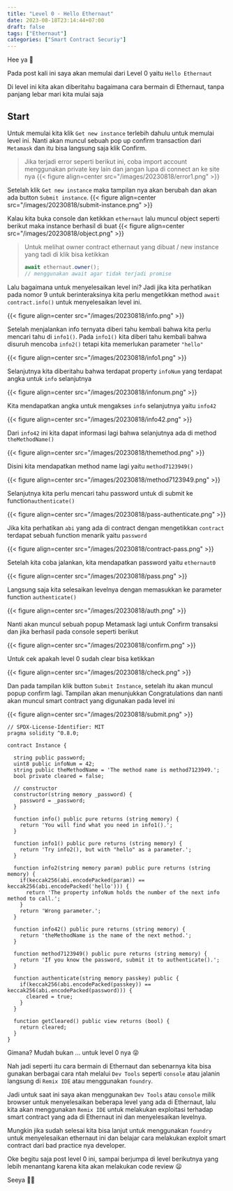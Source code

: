 ```yaml
---
title: "Level 0 - Hello Ethernaut"
date: 2023-08-18T23:14:44+07:00
draft: false
tags: ["Ethernaut"]
categories: ["Smart Contract Securiy"]
---
```


Hee ya 👋

Pada post kali ini saya akan memulai dari Level 0 yaitu `Hello Ethernaut`

Di level ini kita akan diberitahu bagaimana cara bermain di Ethernaut, tanpa panjang lebar mari kita mulai saja

## Start

Untuk memulai kita klik `Get new instance` terlebih dahulu untuk memulai level ini. Nanti akan muncul sebuah pop up confirm transaction dari `Metamask` dan itu bisa langsung saja klik Confirm.

> Jika terjadi error seperti berikut ini, coba import account menggunakan private key lain dan jangan lupa di connect an ke site nya
> {{< figure align=center src="/images/20230818/error1.png" >}}

Setelah klik `Get new instance` maka tampilan nya akan berubah dan akan ada button `Submit instance`.
{{< figure align=center src="/images/20230818/submit-instance.png" >}}

Kalau kita buka console dan ketikkan `ethernaut` lalu muncul object seperti berikut maka instance berhasil di buat
{{< figure align=center src="/images/20230818/object.png" >}}

> Untuk melihat owner contract ethernaut yang dibuat / new instance yang tadi di klik bisa ketikkan
>
> ```jsx
> await ethernaut.owner();
> // menggunakan await agar tidak terjadi promise
> ```

Lalu bagaimana untuk menyelesaikan level ini? Jadi jika kita perhatikan pada nomor 9 untuk berinteraksinya kita perlu mengetikkan method `await contract.info()` untuk menyelesaikan level ini.

{{< figure align=center src="/images/20230818/info.png" >}}

Setelah menjalankan info ternyata diberi tahu kembali bahwa kita perlu mencari tahu di `info1()`. Pada `info1()` kita diberi tahu kembali bahwa disuruh mencoba `info2()` tetapi kita memerlukan parameter `"hello"`

{{< figure align=center src="/images/20230818/info1.png" >}}

Selanjutnya kita diberitahu bahwa terdapat property `infoNum` yang terdapat angka untuk `info` selanjutnya

{{< figure align=center src="/images/20230818/infonum.png" >}}

Kita mendapatkan angka untuk mengakses `info` selanjutnya yaitu `info42`

{{< figure align=center src="/images/20230818/info42.png" >}}

Dari `info42` ini kita dapat informasi lagi bahwa selanjutnya ada di method `theMethodName()`

{{< figure align=center src="/images/20230818/themethod.png" >}}

Disini kita mendapatkan method name lagi yaitu `method7123949()`

{{< figure align=center src="/images/20230818/method7123949.png" >}}

Selanjutnya kita perlu mencari tahu password untuk di submit ke function`authenticate()`

{{< figure align=center src="/images/20230818/pass-authenticate.png" >}}

Jika kita perhatikan `abi` yang ada di contract dengan mengetikkan `contract` terdapat sebuah function menarik yaitu `password`

{{< figure align=center src="/images/20230818/contract-pass.png" >}}

Setelah kita coba jalankan, kita mendapatkan password yaitu `ethernaut0`

{{< figure align=center src="/images/20230818/pass.png" >}}

Langsung saja kita selesaikan levelnya dengan memasukkan ke parameter function `authenticate()`

{{< figure align=center src="/images/20230818/auth.png" >}}

Nanti akan muncul sebuah popup Metamask lagi untuk Confirm transaksi dan jika berhasil pada console seperti berikut

{{< figure align=center src="/images/20230818/confirm.png" >}}

Untuk cek apakah level 0 sudah clear bisa ketikkan

{{< figure align=center src="/images/20230818/check.png" >}}

Dan pada tampilan klik button `Submit Instance`, setelah itu akan muncul popup confirm lagi. Tampilan akan menunjukkan Congratulations dan nanti akan muncul smart contract yang digunakan pada level ini

{{< figure align=center src="/images/20230818/submit.png" >}}

```solidity
// SPDX-License-Identifier: MIT
pragma solidity ^0.8.0;

contract Instance {

  string public password;
  uint8 public infoNum = 42;
  string public theMethodName = 'The method name is method7123949.';
  bool private cleared = false;

  // constructor
  constructor(string memory _password) {
    password = _password;
  }

  function info() public pure returns (string memory) {
    return 'You will find what you need in info1().';
  }

  function info1() public pure returns (string memory) {
    return 'Try info2(), but with "hello" as a parameter.';
  }

  function info2(string memory param) public pure returns (string memory) {
    if(keccak256(abi.encodePacked(param)) == keccak256(abi.encodePacked('hello'))) {
      return 'The property infoNum holds the number of the next info method to call.';
    }
    return 'Wrong parameter.';
  }

  function info42() public pure returns (string memory) {
    return 'theMethodName is the name of the next method.';
  }

  function method7123949() public pure returns (string memory) {
    return 'If you know the password, submit it to authenticate().';
  }

  function authenticate(string memory passkey) public {
    if(keccak256(abi.encodePacked(passkey)) == keccak256(abi.encodePacked(password))) {
      cleared = true;
    }
  }

  function getCleared() public view returns (bool) {
    return cleared;
  }
}
```

Gimana? Mudah bukan ... untuk level 0 nya 😝

Nah jadi seperti itu cara bermain di Ethernaut dan sebenarnya kita bisa gunakan berbagai cara ntah melalui `Dev Tools` seperti `console` atau jalanin langsung di `Remix IDE` atau menggunakan `foundry`.

Jadi untuk saat ini saya akan menggunakan `Dev Tools` atau `console` milik browser untuk menyelesaikan beberapa level yang ada di Ethernaut, lalu kita akan menggunakan `Remix IDE` untuk melakukan exploitasi terhadap smart contract yang ada di Ethernaut ini dan menyelesaikan levelnya.

Mungkin jika sudah selesai kita bisa lanjut untuk menggunakan `foundry` untuk menyelesaikan ethernaut ini dan belajar cara melakukan exploit smart contract dari bad practice nya developer.

Oke begitu saja post level 0 ini, sampai berjumpa di level berikutnya yang lebih menantang karena kita akan melakukan code review 😦

Seeya 👋🐢
